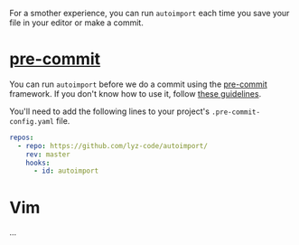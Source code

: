 For a smother experience, you can run `autoimport` each time you save your file
in your editor or make a commit.

# [pre-commit](https://pre-commit.com/)

You can run `autoimport` before we do a commit using the
[pre-commit](https://pre-commit.com/) framework. If you don't know how to use
it, follow [these
guidelines](https://lyz-code.github.io/blue-book/devops/ci/#configuring-pre-commit).

You'll need to add the following lines to your project's
`.pre-commit-config.yaml` file.

```yaml
repos:
  - repo: https://github.com/lyz-code/autoimport/
    rev: master
    hooks:
      - id: autoimport
```

# Vim
...